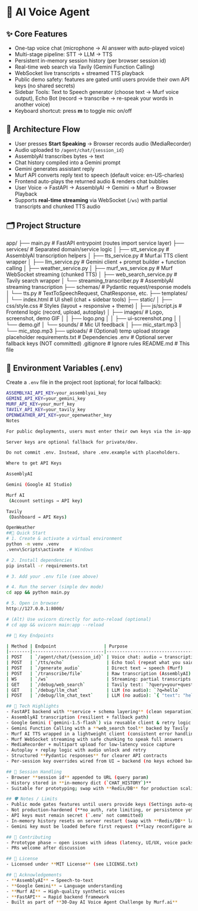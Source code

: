 # 🎤 AI Voice Agent

## ✨ Core Features
- One-tap voice chat (microphone → AI answer with auto-played voice)  
- Multi-stage pipeline: STT → LLM → TTS  
- Persistent in-memory session history (per browser session id)  
- Real-time web search via Tavily (Gemini Function Calling)  
- WebSocket live transcripts + streamed TTS playback  
- Public demo safety: features are gated until users provide their own API keys (no shared secrets)  
- Sidebar Tools: Text to Speech generator (choose text → Murf voice output), Echo Bot (record → transcribe → re-speak your words in another voice)  
- Keyboard shortcut: press **m** to toggle mic on/off  

## 🧠 Architecture Flow
- User presses **Start Speaking** → Browser records audio (MediaRecorder)  
- Audio uploaded to `/agent/chat/{session_id}`  
- AssemblyAI transcribes bytes → text  
- Chat history compiled into a Gemini prompt  
- Gemini generates assistant reply  
- Murf API converts reply text to speech (default voice: en-US-charles)  
- Frontend auto-plays the returned audio & renders chat bubbles  
- User Voice → FastAPI → AssemblyAI → Gemini → Murf → Browser Playback  
- Supports **real-time streaming** via WebSocket (`/ws`) with partial transcripts and chunked TTS audio

## 🗂️ Project Structure
app/
├── main.py # FastAPI entrypoint (routes import service layer)
├── services/ # Separated domain/service logic
│ ├── stt_service.py # AssemblyAI transcription helpers
│ ├── tts_service.py # Murf.ai TTS client wrapper
│ ├── llm_service.py # Gemini client + prompt builder + function calling
│ ├── weather_service.py
│ ├── murf_ws_service.py # Murf WebSocket streaming (chunked TTS)
│ ├── web_search_service.py # Tavily search wrapper
│ └── streaming_transcriber.py # AssemblyAI streaming transcription
├── schemas/ # Pydantic request/response models
│ └── tts.py # TextToSpeechRequest, ChatResponse, etc.
├── templates/
│ └── index.html # UI shell (chat + sidebar tools)
├── static/
│ ├── css/style.css # Styles (layout + responsive + theme)
│ ├── js/script.js # Frontend logic (record, upload, autoplay)
│ ├── images/ # Logo, screenshot, demo GIF
│ │ ├── logo.png
│ │ ├── ui-screenshot.png
│ │ └── demo.gif
│ └── sounds/ # Mic UI feedback
│ ├── mic_start.mp3
│ └── mic_stop.mp3
├── uploads/ # (Optional) temp upload storage placeholder
requirements.txt # Dependencies
.env # Optional server fallback keys (NOT committed)
.gitignore # Ignore rules
README.md # This file



## 🔑 Environment Variables (.env)

Create a `.env` file in the project root (optional; for local fallback):

```bash
ASSEMBLYAI_API_KEY=your_assemblyai_key
GEMINI_API_KEY=your_gemini_key
MURF_API_KEY=your_murf_key
TAVILY_API_KEY=your_tavily_key
OPENWEATHER_API_KEY=your_openweather_key
Notes

For public deployments, users must enter their own keys via the in-app Settings modal.

Server keys are optional fallback for private/dev.

Do not commit .env. Instead, share .env.example with placeholders.

Where to get API Keys

AssemblyAI

Gemini (Google AI Studio)

Murf AI
 (Account settings → API key)

Tavily
 (Dashboard → API Keys)

OpenWeather
##🚀 Quick Start
# 1. Create & activate a virtual environment
python -m venv .venv
.venv\Scripts\activate  # Windows

# 2. Install dependencies
pip install -r requirements.txt

# 3. Add your .env file (see above)

# 4. Run the server (simple dev mode)
cd app && python main.py

# 5. Open in browser
http://127.0.0.1:8000/

# (Alt) Use uvicorn directly for auto-reload (optional)
# cd app && uvicorn main:app --reload

## 📡 Key Endpoints

| Method | Endpoint                  | Purpose                                              |
|--------|---------------------------|------------------------------------------------------|
| POST   | `/agent/chat/{session_id}` | Voice chat: audio → transcription → LLM → TTS        |
| POST   | `/tts/echo`                | Echo tool (repeat what you said with Murf)           |
| POST   | `/generate_audio`          | Direct text → speech (Murf)                          |
| POST   | `/transcribe/file`         | Raw transcription (AssemblyAI)                       |
| WS     | `/ws`                      | Streaming: partial transcripts + chunked TTS         |
| GET    | `/debug/web_search`        | Tavily test: `?query=your+question`                  |
| GET    | `/debug/llm_chat`          | LLM (no audio): `?q=hello`                          |
| POST   | `/debug/llm_chat_text`     | LLM (no audio): `{ "text": "hello" }`               |

## 🧪 Tech Highlights
- FastAPI backend with **service + schema layering** (clean separation)  
- AssemblyAI transcription (resilient + fallback path)  
- Google Gemini (`gemini-1.5-flash`) via reusable client & retry logic  
- Gemini Function Calling with a **web_search tool** backed by Tavily  
- Murf AI TTS wrapped in a lightweight client (consistent error handling)  
- Murf WebSocket streaming with safe chunking to speak full answers  
- MediaRecorder + multipart upload for low-latency voice capture  
- Autoplay + replay logic with audio unlock and retry  
- Structured **Pydantic responses** for clearer API contracts  
- Per-session key overrides wired from UI → backend (no keys echoed back)  

## 🔄 Session Handling
- Browser **session id** appended to URL (query param)  
- History stored in **in-memory dict (`CHAT_HISTORY`)**  
- Suitable for prototyping; swap with **Redis/DB** for production scaling  

## 🛡️ Notes / Limits
- Public mode gates features until users provide keys (Settings auto-opens on first use)  
- Not production-hardened (**no auth, rate limiting, or persistence yet**)  
- API keys must remain secret (`.env` not committed)  
- In-memory history resets on server restart (swap with **Redis/DB** later)  
- Gemini key must be loaded before first request (**lazy reconfigure added**)  

## 🤝 Contributing
- Prototype phase — open issues with ideas (latency, UI/UX, voice packs, multilingual support)  
- PRs welcome after discussion  

## 📄 License
- Licensed under **MIT License** (see LICENSE.txt)  

## 🙌 Acknowledgements
- **AssemblyAI** → Speech-to-text  
- **Google Gemini** → Language understanding  
- **Murf AI** → High-quality synthetic voices  
- **FastAPI** → Rapid backend framework  
- Built as part of **30-Day AI Voice Agent Challenge by Murf.ai**  

